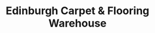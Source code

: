 ---
title: "Edinburgh Carpet & Flooring Warehouse"
url: /edinburgh/edinburgh-carpet-and-flooring-warehouse/
shop: carpet
---